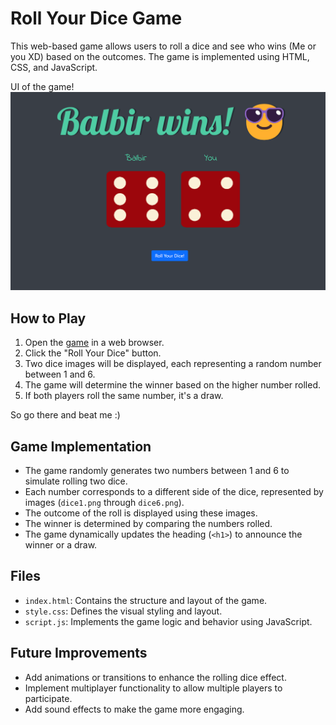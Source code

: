# Roll Your Dice Game

This web-based game allows users to roll a dice and see who wins (Me or you XD) based on the outcomes. The game is implemented using HTML, CSS, and JavaScript.


UI of the game!
![game-layout](roll-dice.png)

## How to Play
1. Open the [game](https://kumaarbalbir.github.io/Roll-your-dice/) in a web browser.
2. Click the "Roll Your Dice" button.
3. Two dice images will be displayed, each representing a random number between 1 and 6.
4. The game will determine the winner based on the higher number rolled.
5. If both players roll the same number, it's a draw.


So go there and beat me :)


## Game Implementation
- The game randomly generates two numbers between 1 and 6 to simulate rolling two dice.
- Each number corresponds to a different side of the dice, represented by images (`dice1.png` through `dice6.png`).
- The outcome of the roll is displayed using these images.
- The winner is determined by comparing the numbers rolled.
- The game dynamically updates the heading (`<h1>`) to announce the winner or a draw.

## Files
- `index.html`: Contains the structure and layout of the game.
- `style.css`: Defines the visual styling and layout.
- `script.js`: Implements the game logic and behavior using JavaScript.

## Future Improvements
- Add animations or transitions to enhance the rolling dice effect.
- Implement multiplayer functionality to allow multiple players to participate.
- Add sound effects to make the game more engaging.
